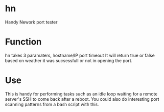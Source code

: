 hn
==

Handy Nework port tester

Function
===
hn takes 3 paramaters, hostname/IP port timeout
It will return true or false based on weather it was sucsessfull or not in opening the port.

Use
===
This is handy for performing tasks such as an idle loop waiting for a remote server's SSH to come back after a reboot. You could also do interesting port scanning patterns from a bash script with this.


